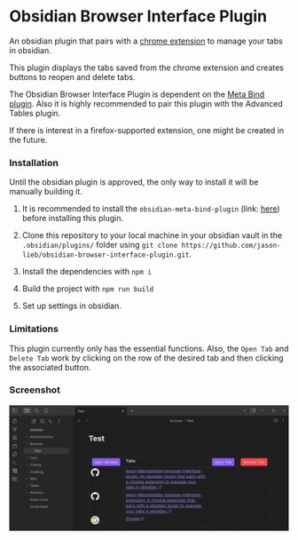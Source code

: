 # Obsidian Browser Interface Plugin

An obsidian plugin that pairs with a [chrome extension](https://github.com/jason-lieb/obsidian-browser-interface-extension) to manage your tabs in obsidian.

This plugin displays the tabs saved from the chrome extension and creates buttons to reopen and delete tabs.

The Obsidian Browser Interface Plugin is dependent on the [Meta Bind plugin](https://github.com/mProjectsCode/obsidian-meta-bind-plugin). Also it is highly recommended to pair this plugin with the Advanced Tables plugin.

If there is interest in a firefox-supported extension, one might be created in the future.

### Installation

Until the obsidian plugin is approved, the only way to install it will be manually building it.

1. It is recommended to install the `obsidian-meta-bind-plugin` (link: [here](https://github.com/mProjectsCode/obsidian-meta-bind-plugin)) before installing this plugin.

2. Clone this repository to your local machine in your obsidian vault in the `.obsidian/plugins/` folder using `git clone https://github.com/jason-lieb/obsidian-browser-interface-plugin.git`.

3. Install the dependencies with `npm i`

4. Build the project with `npm run build`

5. Set up settings in obsidian.

### Limitations

This plugin currently only has the essential functions. Also, the `Open Tab` and `Delete Tab` work by clicking on the row of the desired tab and then clicking the associated button.

### Screenshot
![obsidian browser interface plugin screenshot](screenshot.png)
